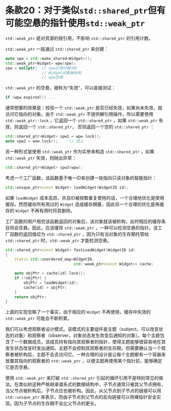 # 条款20：对于类似`std::shared_ptr`但有可能空悬的指针使用`std::weak_ptr`

`std::weak_ptr` 是对资源的弱引用，不影响 `std::shared_ptr` 的引用计数。

`std::weak_ptr` 一般通过 `std::shared_ptr` 来创建：

```cpp
auto spw = std::make_shared<Widget>();
std::weak_ptr<Widget> wpw(spw);
spw = nullptr;  // spw引用计数为0
                // Widget对象被析构
                // wpw空悬
```

`std::weak_ptr` 的空悬，被称为“失效”，可以直接测试：

```cpp
if (wpw.expired()) ...
```

通常想要的效果是：校验一个 `std::weak_ptr` 是否已经失效，如果尚未失效，就访问它指向的对象。由于 `std::weak_ptr` 不提供解引用操作，所以需要使用  `std::weak_ptr::lock` ，它返回一个 `std::shared_ptr` ，如果 `std::weak_ptr` 有效，则返回一个 `std::shared_ptr`， 否则返回一个空的 `std::shared_ptr` ：

```cpp
std::shared_ptr<Widget> spw1 = wpw.lock();
auto spw2 = wow.lock();     // 同上
```

另一种形式是使用 `std::weak_ptr` 作为实参来构造 `std::shared_ptr` ，如果 `std::weak_ptr` 失效，则抛出异常：

```cpp
std::shared_ptr<Widget> spw3(wpw);
```

考虑一个工厂函数，该函数基于唯一ID来创建一些指向只读对象的智能指针：

```cpp
std::unique_ptr<const Widget> loadWidget(WidgetID id);
```

如果 `loadWidget` 成本高昂，并且ID被频繁重复使用的话，一个合理地优化是使用缓存。然而缓存所有用过的 `Widget` 造成缓存拥塞，因此另一个合理的优化是再缓存的 `Widget` 不再有用时将其删除。

工厂函数的用户用完该函数返回的对象后，该对象就该被析构，此时相应的缓存条目将会空悬。因此，应该缓存 `std::weak_ptr` ，一种可以检测空悬的指针。该工厂函数的返回值应为 `std::shared_ptr` ，因为只有当对象的生存期托管给 `std::shared_ptr` 时，`std::weak_ptr` 才能检测空悬。

```cpp
std::shared_ptr<const Widget> fastLoadWidget(WidgetID id)
{
    static std::unordered_map<WIdgetID,
                              std::weak_ptr<const Widget>> cache;

    auto objPtr = cache[id].lock();
    if (!objPtr) {
        objPtr = loadWidget(id);
        cache[id] = objPtr;
    }
    return objPtr;
}
```

上面的实现忽略了一个事实，由于相应的 `Widget` 不再使用，缓存中失效的 `std::weak_ptr` 可能会不断积累。

我们可以考虑观察者设计模式。该模式的主要组件是主题（subject，可以改变状态的对象）和观察者（observer，对象状态发生改变后通知的对象）。每个主题包含了一个数据成员，该成员持有指向其观察者的指针，使得主题能够很容易地在其发生状态改变时发出通知。主题不会控制其观察者的生存期，但需要确认当一个观察者被析构后，主题不会去访问它。一种合理的设计是让每个主题都有一个容器来放置其指向的观察者的 `std::weak_ptr` ，以便主题再使用某个指针前，能够确定它是否空悬。

使用 `std::weak_ptr` 来打破 `std::shared_ptr` 引起的循环引用不是特别常见的做法。在类似树这种严格继承谱系式的数据结构中，子节点通常只被其父节点拥有，当父节点被析构后，子节点应也被析构。因此，从父节点到子节点的链接可以用 `std::unique_ptr` 来表示，而由子节点到父节点的反向链接可以用裸指针安全实现。因为子节点的生存期不会比父节点的更长。